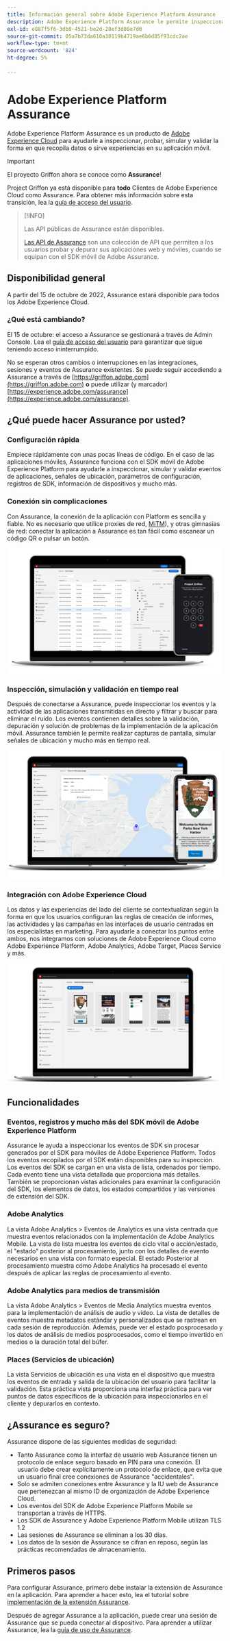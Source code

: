 ```yaml
---
title: Información general sobre Adobe Experience Platform Assurance
description: Adobe Experience Platform Assurance le permite inspeccionar, comprobar, simular y validar cómo recopila datos o sirve experiencias en sus aplicaciones móviles.
exl-id: e887f5f6-3db0-4521-be2d-20ef3d08e7d0
source-git-commit: 05a7b73da610a30119b4719ae6b6d85f93cdc2ae
workflow-type: tm+mt
source-wordcount: '824'
ht-degree: 5%

---
```


# Adobe Experience Platform Assurance

Adobe Experience Platform Assurance es un producto de [Adobe Experience Cloud](https://www.adobe.com/es/experience-cloud.html) para ayudarle a inspeccionar, probar, simular y validar la forma en que recopila datos o sirve experiencias en su aplicación móvil.

>[!IMPORTANT]
>
> El proyecto Griffon ahora se conoce como **Assurance**!
>
> Project Griffon ya está disponible para **todo** Clientes de Adobe Experience Cloud como Assurance. Para obtener más información sobre esta transición, lea la [guía de acceso del usuario](./user-access.md).

>[!INFO]
>
>Las API públicas de Assurance están disponibles.
>
>[Las API de Assurance](https://developer.adobe.com/adobe-assurance-public-apis/) son una colección de API que permiten a los usuarios probar y depurar sus aplicaciones web y móviles, cuando se equipan con el SDK móvil de Adobe Assurance.

## Disponibilidad general

A partir del 15 de octubre de 2022, Assurance estará disponible para todos los Adobe Experience Cloud.

### ¿Qué está cambiando?

El 15 de octubre: el acceso a Assurance se gestionará a través de Admin Console. Lea el [guía de acceso del usuario](./user-access.md) para garantizar que sigue teniendo acceso ininterrumpido.

No se esperan otros cambios o interrupciones en las integraciones, sesiones y eventos de Assurance existentes. Se puede seguir accediendo a Assurance a través de [https://griffon.adobe.com](https://griffon.adobe.com) **o** puede utilizar (y marcador) [https://experience.adobe.com/assurance](https://experience.adobe.com/assurance).

## ¿Qué puede hacer Assurance por usted?

### Configuración rápida

Empiece rápidamente con unas pocas líneas de código. En el caso de las aplicaciones móviles, Assurance funciona con el SDK móvil de Adobe Experience Platform para ayudarle a inspeccionar, simular y validar eventos de aplicaciones, señales de ubicación, parámetros de configuración, registros de SDK, información de dispositivos y mucho más.

### Conexión sin complicaciones

Con Assurance, la conexión de la aplicación con Platform es sencilla y fiable. No es necesario que utilice proxies de red, [MiTM](https://en.wikipedia.org/wiki/Man-in-the-middle_attack)), y otras gimnasias de red: conectar la aplicación a Assurance es tan fácil como escanear un código QR o pulsar un botón.

![](./images/index/no-hassle-connection.png)

### Inspección, simulación y validación en tiempo real

Después de conectarse a Assurance, puede inspeccionar los eventos y la actividad de las aplicaciones transmitidas en directo y filtrar y buscar para eliminar el ruido. Los eventos contienen detalles sobre la validación, depuración y solución de problemas de la implementación de la aplicación móvil. Assurance también le permite realizar capturas de pantalla, simular señales de ubicación y mucho más en tiempo real.

![](./images/index/real-time-insepction.png)

### Integración con Adobe Experience Cloud

Los datos y las experiencias del lado del cliente se contextualizan según la forma en que los usuarios configuran las reglas de creación de informes, las actividades y las campañas en las interfaces de usuario centradas en los especialistas en marketing. Para ayudarle a conectar los puntos entre ambos, nos integramos con soluciones de Adobe Experience Cloud como Adobe Experience Platform, Adobe Analytics, Adobe Target, Places Service y más.

![](./images/index/integration.png)

## Funcionalidades

### Eventos, registros y mucho más del SDK móvil de Adobe Experience Platform

Assurance le ayuda a inspeccionar los eventos de SDK sin procesar generados por el SDK para móviles de Adobe Experience Platform. Todos los eventos recopilados por el SDK están disponibles para su inspección. Los eventos del SDK se cargan en una vista de lista, ordenados por tiempo. Cada evento tiene una vista detallada que proporciona más detalles. También se proporcionan vistas adicionales para examinar la configuración del SDK, los elementos de datos, los estados compartidos y las versiones de extensión del SDK.

### Adobe Analytics

La vista Adobe Analytics > Eventos de Analytics es una vista centrada que muestra eventos relacionados con la implementación de Adobe Analytics Mobile. La vista de lista muestra los eventos de ciclo vital o acción/estado, el &quot;estado&quot; posterior al procesamiento, junto con los detalles de evento necesarios en una vista con formato especial. El estado Posterior al procesamiento muestra cómo Adobe Analytics ha procesado el evento después de aplicar las reglas de procesamiento al evento.

### Adobe Analytics para medios de transmisión

La vista Adobe Analytics > Eventos de Media Analytics muestra eventos para la implementación de análisis de audio y vídeo. La vista de detalles de eventos muestra metadatos estándar y personalizados que se rastrean en cada sesión de reproducción. Además, puede ver el estado posprocesado y los datos de análisis de medios posprocesados, como el tiempo invertido en medios o la duración total del búfer.

### Places (Servicios de ubicación)

La vista Servicios de ubicación es una vista en el dispositivo que muestra los eventos de entrada y salida de la ubicación del usuario para facilitar la validación. Esta práctica vista proporciona una interfaz práctica para ver puntos de datos específicos de la ubicación para inspeccionarlos en el cliente y depurarlos en contexto.

## ¿Assurance es seguro?

Assurance dispone de las siguientes medidas de seguridad:

* Tanto Assurance como la interfaz de usuario web Assurance tienen un protocolo de enlace seguro basado en PIN para una conexión. El usuario debe crear explícitamente un protocolo de enlace, que evita que un usuario final cree conexiones de Assurance &quot;accidentales&quot;.
* Solo se admiten conexiones entre Assurance y la IU web de Assurance que pertenezcan al mismo ID de organización de Adobe Experience Cloud.
* Los eventos del SDK de Adobe Experience Platform Mobile se transportan a través de HTTPS.
* Los SDK de Assurance y Adobe Experience Platform Mobile utilizan TLS 1.2
* Las sesiones de Assurance se eliminan a los 30 días.
* Los datos de la sesión de Assurance se cifran en reposo, según las prácticas recomendadas de almacenamiento.

## Primeros pasos

Para configurar Assurance, primero debe instalar la extensión de Assurance en la aplicación. Para aprender a hacer esto, lea el tutorial sobre [implementación de la extensión Assurance](https://developer.adobe.com/client-sdks/documentation/platform-assurance-sdk/#add-the-aep-assurance-extension-to-your-app).

Después de agregar Assurance a la aplicación, puede crear una sesión de Assurance que se pueda conectar al dispositivo. Para aprender a utilizar Assurance, lea la [guía de uso de Assurance](./tutorials/using-assurance.md).
